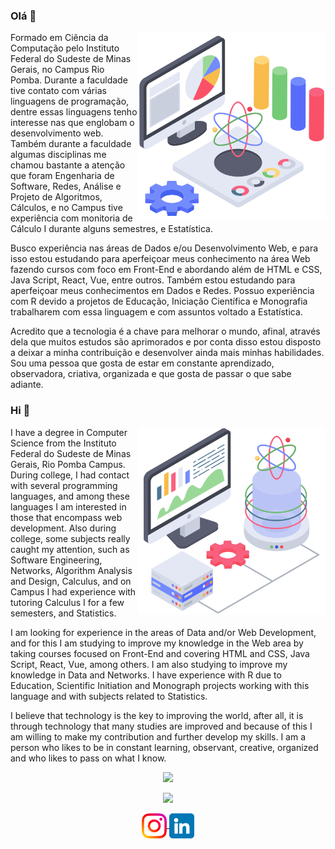### Olá 👋
<img src="ciencia-de-dados.png" min-width="300px" max-width="300px" width="300px" align="right" alt="Computador">
<p align="left">
Formado em Ciência da Computação pelo Instituto Federal do Sudeste de Minas Gerais, no Campus Rio Pomba. Durante a faculdade tive contato com várias linguagens de programação, dentre essas linguagens tenho interesse nas que englobam o desenvolvimento web. Também durante a faculdade algumas disciplinas me chamou bastante a atenção que foram Engenharia de Software, Redes, Análise e Projeto de Algoritmos, Cálculos, e no Campus tive experiência com monitoria de Cálculo I durante alguns semestres, e Estatística. 
  
Busco experiência nas áreas de Dados e/ou Desenvolvimento Web, e para isso estou estudando para aperfeiçoar meus conhecimento na área Web fazendo cursos com foco em Front-End e abordando além de HTML e CSS, Java Script, React, Vue, entre outros. Também estou estudando para aperfeiçoar meus conhecimentos em Dados e Redes. Possuo experiência com R devido a projetos de Educação, Iniciação Científica e Monografia trabalharem com essa linguagem e com assuntos voltado a Estatística.

Acredito que a tecnologia é a chave para melhorar o mundo, afinal, através dela que muitos estudos são aprimorados e por conta disso estou disposto a deixar a minha contribuição e desenvolver ainda mais minhas habilidades. Sou uma pessoa que gosta de estar em constante aprendizado, observadora, criativa, organizada e que gosta de passar o que sabe adiante.
</p>

### Hi 👋
<img src="ciencia-de-dados2.png" min-width="300px" max-width="300px" width="300px" align="right" alt="Computador">
<p align="left">
I have a degree in Computer Science from the Instituto Federal do Sudeste de Minas Gerais, Rio Pomba Campus. During college, I had contact with several programming languages, and among these languages ​​I am interested in those that encompass web development. Also during college, some subjects really caught my attention, such as Software Engineering, Networks, Algorithm Analysis and Design, Calculus, and on Campus I had experience with tutoring Calculus I for a few semesters, and Statistics.

I am looking for experience in the areas of Data and/or Web Development, and for this I am studying to improve my knowledge in the Web area by taking courses focused on Front-End and covering HTML and CSS, Java Script, React, Vue, among others. I am also studying to improve my knowledge in Data and Networks. I have experience with R due to Education, Scientific Initiation and Monograph projects working with this language and with subjects related to Statistics.

I believe that technology is the key to improving the world, after all, it is through technology that many studies are improved and because of this I am willing to make my contribution and further develop my skills. I am a person who likes to be in constant learning, observant, creative, organized and who likes to pass on what I know.
</p>
<p align="center">
  <img src="https://github-readme-stats.vercel.app/api?username=binalmeida&show_icons=true&theme=dark">
<p align="center">
   <img src="https://github-readme-stats.vercel.app/api/top-langs/?username=binalmeida&layout=compact&theme=dark" />
</a>
<p align="center">
  <a href="https://www.instagram.com/bin.almeida" target="blank">
    <img align="center" src="instagram.png" height="40" width="40" />
  </a>
  <a href="https://www.linkedin.com/in/binalmeida7/" target="blank">
    <img align="center" src="linkedin.png" height="40" width="40" />
  </a>
</p>

